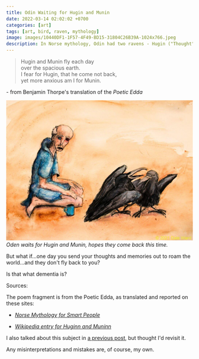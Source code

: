```yaml
---
title: Odin Waiting for Hugin and Munin
date: 2022-03-14 02:02:02 +0700
categories: [art]
tags: [art, bird, raven, mythology]
image: images/10440DF1-1F57-4F49-BD15-31804C26B39A-1024x766.jpeg
description: In Norse mythology, Odin had two ravens - Hugin ("Thought") and Munin ("Mind", "Memory",  depending on the translation). Every day before breakfast, Odin would set his Ravens to fly across the World, to return and bring him all of the news.
---
```


> Hugin and Munin fly each day  
> over the spacious earth.  
> I fear for Hugin, that he come not back,  
> yet more anxious am I for Munin.

\- from Benjamin Thorpe's translation of the _Poetic Edda_  

![picture](images/10440DF1-1F57-4F49-BD15-31804C26B39A-1024x766.jpeg)
*Oden waits for Hugin and Munin, hopes they come back this time.*

But what if...one day you send your thoughts and memories out to roam the world...and they don't fly back to you?

Is that what dementia is?

Sources:

The poem fragment is from the Poetic Edda, as translated and reported on these sites:

- _[Norse Mythology for Smart People](https://norse-mythology.org/gods-and-creatures/others/hugin-and-munin/)_

- _[Wikipedia entry for Huginn and Muninn](https://en.wikipedia.org/wiki/Huginn_and_Muninn)_

I also talked about this subject in [a previous post](/blog/2017/10/06/Odins-Birds-Reflections-on-Thought-and-Memory), but thought I'd revisit it.

Any misinterpretations and mistakes are, of course, my own.
